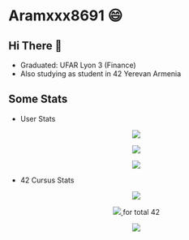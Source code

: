 # Aramxxx8691 :smile:


## Hi There 👋

* Graduated: UFAR Lyon 3 (Finance)
* Also studying as student in 42 Yerevan Armenia


## Some Stats

* User Stats

<p align="center">
  <a href="https://github.com/Aramxxx8691">
    <img src="https://github-readme-stats.vercel.app/api?username=Aramxxx8691&count_private=true&show_icons=true&theme=blueberry">
  </a>
</p>

<p align="center">
  <a href="https://github.com/Aramxxx8691">
    <img src="https://github-readme-stats.vercel.app/api/top-langs/?username=Aramxxx8691&theme=blueberry">
  </a>
</p>

<p align="center">
  <a href="https://github.com/Aramxxx8691">
    <img src="https://raw.githubusercontent.com/madebypixel02/madebypixel02/output/github-contribution-grid-snake.svg">
  </a>
</p>

* 42 Cursus Stats

<p align="center">
  <a href="https://profile.intra.42.fr/users/arakhurs">
    <img src="https://badgen.net/badge/Born2Code/arakhurs/blue?cache=86400&icon=https://meta.intra.42.fr/images/42_logo.svg">
  </a>
</p>

<p align="center">
  <a href="https://github.com/Aramxxx8691/42-Yerevan-Armenia">
    <img src="https://badge42.vercel.app/api/v2/cl2hghdn0015509jwbq3g6pgx/stats?cursusId=21&coalitionId=undefined">
  </a>		for total 42 
</p>

<p align="center">
  <a href="https://github.com/Aramxxx8691/42-Yerevan-Armenia">
    <img src="https://github-readme-stats.vercel.app/api/pin/?username=Aramxxx8691&repo=42-Yerevan-Armenia&theme=vue-dark">
  </a>
</p>

<!---
Aramxxx8691/Aramxxx8691 is a ✨ special ✨ repository because its `README.md` (this file) appears on your GitHub profile.
You can click the Preview link to take a look at your changes.
- 👋 Hi, I’m @Aramxxx8691
- 👀 I’m interested in Programing
- 🌱 I’m currently learning C/C++
- 💞️ I’m looking to collaborate on ...
- 📫 How to reach me ...
--->
